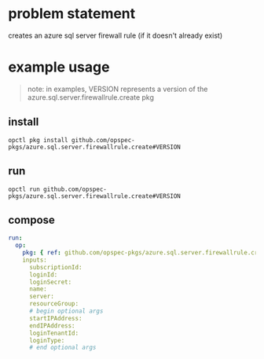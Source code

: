 # problem statement
creates an azure sql server firewall rule (if it doesn't already exist)

# example usage

> note: in examples, VERSION represents a version of the azure.sql.server.firewallrule.create pkg

## install

```shell
opctl pkg install github.com/opspec-pkgs/azure.sql.server.firewallrule.create#VERSION
```

## run

```
opctl run github.com/opspec-pkgs/azure.sql.server.firewallrule.create#VERSION
```

## compose

```yaml
run:
  op:
    pkg: { ref: github.com/opspec-pkgs/azure.sql.server.firewallrule.create#VERSION }
    inputs: 
      subscriptionId:
      loginId:
      loginSecret:
      name:
      server:
      resourceGroup:
      # begin optional args
      startIPAddress:
      endIPAddress:
      loginTenantId:
      loginType:
      # end optional args
```
